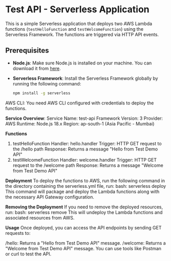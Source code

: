 # Test API - Serverless Application

This is a simple Serverless application that deploys two AWS Lambda functions (`testHelloFunction` and `testWelcomeFunction`) using the Serverless Framework. The functions are triggered via HTTP API events.

## Prerequisites

- **Node.js**: Make sure Node.js is installed on your machine. You can download it from [here](https://nodejs.org/).
- **Serverless Framework**: Install the Serverless Framework globally by running the following command:

  ```bash
  npm install -g serverless
  
AWS CLI: You need AWS CLI configured with credentials to deploy the functions. 

**Service Overview**:
Service Name: test-api
Framework Version: 3
Provider: AWS
Runtime: Node.js 18.x
Region: ap-south-1 (Asia Pacific - Mumbai)

**Functions**
1. testHelloFunction
Handler: hello.handler
Trigger: HTTP GET request to the /hello path
Response: Returns a message "Hello from Test Demo API"
2. testWelcomeFunction
Handler: welcome.handler
Trigger: HTTP GET request to the /welcome path
Response: Returns a message "Welcome from Test Demo API"

**Deployment**
To deploy the functions to AWS, run the following command in the directory containing the serverless.yml file, run:
bash:
serverless deploy
This command will package and deploy the Lambda functions along with the necessary API Gateway configuration.

**Removing the Deployment**
If you need to remove the deployed resources, run:
bash:
serverless remove
This will undeploy the Lambda functions and associated resources from AWS.

**Usage**
Once deployed, you can access the API endpoints by sending GET requests to:

/hello: Returns a "Hello from Test Demo API" message.
/welcome: Returns a "Welcome from Test Demo API" message.
You can use tools like Postman or curl to test the API.
